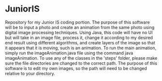 # JuniorIS
Repository for my Junior IS coding portion.
The purpose of this software will be to input a photo and create an animation from the same photo using digital image processing techniques. Using Java, this code will have no UI but will take in an image file, process it, change it according to my desired end result using different algorithms, and create layers of the image so that it appears that it is moving, such is an animation.
To run the main animation, simply run the imageAnimation.java file using the command java imageAnimation.
To use any of the classes in the 'steps' folder, please make sure the file directories are changed to the correct path. The purpose of this software is to edit my own images, so the path will need to be changed relative to your directory. 
